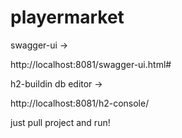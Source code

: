 # playermarket

swagger-ui ->

http://localhost:8081/swagger-ui.html#

h2-buildin db editor ->

http://localhost:8081/h2-console/

just pull project and run!

